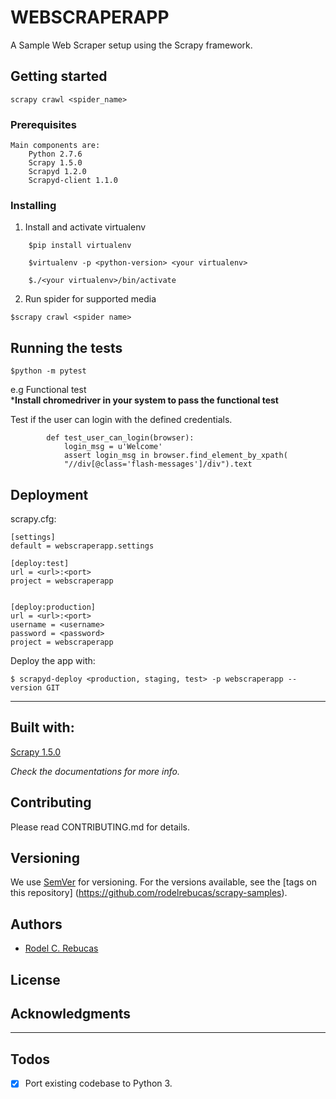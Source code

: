 # WEBSCRAPERAPP

A Sample Web Scraper setup using the Scrapy framework.

## Getting started

```
scrapy crawl <spider_name>
```

### Prerequisites
    
    Main components are:
        Python 2.7.6
        Scrapy 1.5.0
        Scrapyd 1.2.0
        Scrapyd-client 1.1.0

### Installing

1. Install and activate virtualenv 
```
    $pip install virtualenv
    
    $virtualenv -p <python-version> <your virtualenv>

    $./<your virtualenv>/bin/activate
```

2. Run spider for supported media
    
```$scrapy crawl <spider name>```

## Running the tests

```$python -m pytest```

  
e.g Functional test  
***Install chromedriver in your system to pass the functional test**

Test if the user can login with the defined credentials.

            def test_user_can_login(browser):
                login_msg = u'Welcome'
                assert login_msg in browser.find_element_by_xpath(
                "//div[@class='flash-messages']/div").text

## Deployment

scrapy.cfg:

    [settings]
    default = webscraperapp.settings

    [deploy:test]
    url = <url>:<port>
    project = webscraperapp


    [deploy:production]
    url = <url>:<port>
    username = <username>
    password = <password>
    project = webscraperapp


Deploy the app with:

```$ scrapyd-deploy <production, staging, test> -p webscraperapp --version GIT```

---
## Built with:
[Scrapy 1.5.0](https://scrapy.org/)

*Check the documentations for more info.*
          

## Contributing

Please read CONTRIBUTING.md for details.

## Versioning

We use [SemVer](http://semver.org/) for versioning. For the versions available, see the [tags on this repository]
(https://github.com/rodelrebucas/scrapy-samples). 

## Authors

- [Rodel C. Rebucas](https://github.com/rodelrebucas)

## License

## Acknowledgments
---
## Todos

- [x] Port existing codebase to Python 3.

